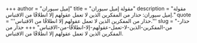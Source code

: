 +++
author = "إميل سيوران"
title = "مقولة إميل سيوران"
description = "مقولة إميل سيوران: حذار من المفكرين الذين لا تعمل عقولهم إلا انطلاقًا من الاقتباس."
quote = '''حذار من المفكرين الذين لا تعمل عقولهم إلا انطلاقًا من الاقتباس.''' 
slug = "حذار-من-المفكرين-الذين-لا-تعمل-عقولهم-إلا-انطلاقًا-من-الاقتباس"
+++
حذار من المفكرين الذين لا تعمل عقولهم إلا انطلاقًا من الاقتباس.
